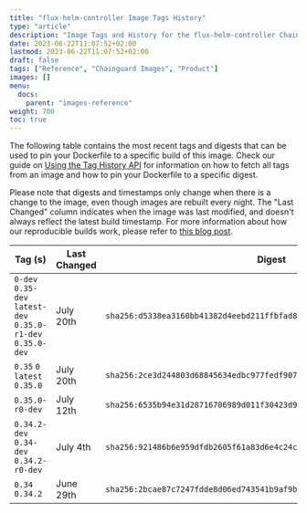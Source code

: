```yaml
---
title: "flux-helm-controller Image Tags History"
type: "article"
description: "Image Tags and History for the flux-helm-controller Chainguard Image"
date: 2023-06-22T11:07:52+02:00
lastmod: 2023-06-22T11:07:52+02:00
draft: false
tags: ["Reference", "Chainguard Images", "Product"]
images: []
menu:
  docs:
    parent: "images-reference"
weight: 700
toc: true
---
```


The following table contains the most recent tags and digests that can be used to pin your Dockerfile to a specific build of this image. Check our guide on [Using the Tag History API](/chainguard/chainguard-images/using-the-tag-history-api/) for information on how to fetch all tags from an image and how to pin your Dockerfile to a specific digest.

Please note that digests and timestamps only change when there is a change to the image, even though images are rebuilt every night. The "Last Changed" column indicates when the image was last modified, and doesn't always reflect the latest build timestamp. For more information about how our reproducible builds work, please refer to [this blog post](https://www.chainguard.dev/unchained/reproducing-chainguards-reproducible-image-builds).

| Tag (s)                                                       | Last Changed | Digest                                                                    |
|---------------------------------------------------------------|--------------|---------------------------------------------------------------------------|
|  `0-dev` `0.35-dev` `latest-dev` `0.35.0-r1-dev` `0.35.0-dev` | July 20th    | `sha256:d5338ea3160bb41382d4eebd211ffbfad8175e27df8b6affd2bb39d718900135` |
|  `0.35` `0` `latest` `0.35.0`                                 | July 20th    | `sha256:2ce3d244803d68845634edbc977fedf907e1c94a70b0951deed2465eed0409e6` |
|  `0.35.0-r0-dev`                                              | July 12th    | `sha256:6535b94e31d28716706989d011f30423d9efc0a92a8d2c80877077e366f246d6` |
|  `0.34.2-dev` `0.34-dev` `0.34.2-r0-dev`                      | July 4th     | `sha256:921486b6e959dfdb2605f61a83d6e4c24ce45e2f23dd03c2b59a4e0bb8f27f93` |
|  `0.34` `0.34.2`                                              | June 29th    | `sha256:2bcae87c7247fdde8d06ed743541b9af9b46048d1b77538ca01ab9e1e9021573` |
